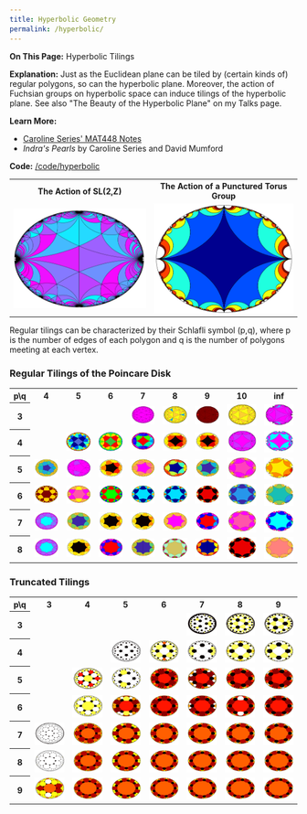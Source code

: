 ```yaml
---
title: Hyperbolic Geometry
permalink: /hyperbolic/
---
```



<b>On This Page:</b> 
Hyperbolic Tilings

<b>Explanation:</b> 
Just as the Euclidean plane can be tiled by (certain kinds of) regular polygons, so can the hyperbolic plane. 
Moreover, the action of Fuchsian groups on hyperbolic space can induce tilings of the hyperbolic plane.
See also "The Beauty of the Hyperbolic Plane" on my Talks page.

<b>Learn More:</b>
<ul>
<li><a href ="http://homepages.warwick.ac.uk/~masbb/">Caroline Series' MAT448 Notes</a></li>
<li><i>Indra's Pearls</i> by Caroline Series and David Mumford</li>
</ul>

<b>Code:</b>
<a href ="https://github.com/ibeach/ibeach.github.io/tree/master/code/hyperbolic">/code/hyperbolic</a>

<table>
<tr>
	<th>The Action of SL(2,Z) </th>
	<th>The Action of a Punctured Torus Group </th>
</tr>
<tr>
	<td><img src="\images\hyperbolic\sl2z_cool.png" style="width:500px;"></td>
	<td><img src="\images\hyperbolic\torus.png" style="width:500px;"></td>
</tr>
</table>

<p>
Regular tilings can be characterized by their Schlafli symbol (p,q), where p is the number of edges of each polygon and q is the number of polygons meeting at each vertex.

<h3> Regular Tilings of the Poincare Disk </h3>
<table>
<tr>
	<th>p\q</th>
	<th>4</th>
	<th>5</th>
	<th>6</th>
	<th>7</th>
	<th>8</th>
	<th>9</th>
	<th>10</th>
	<th>inf</th>
<tr>
	<th>3</th>
	<td></td>
	<td></td>
	<td></td>
	<td><img src="\images\hyperbolic\3_7.png"></td>
	<td><img src="\images\hyperbolic\3_8.png"></td>
	<td><img src="\images\hyperbolic\3_9.png"></td>
	<td><img src="\images\hyperbolic\3_10.png"></td>
	<td><img src="\images\hyperbolic\3_inf.png"></td>
</tr>
<tr>
	<th>4</th>
	<td></td>
	<td><img src="\images\hyperbolic\4_5.png"></td>
	<td><img src="\images\hyperbolic\4_6.png"></td>
	<td><img src="\images\hyperbolic\4_7.png"></td>
	<td><img src="\images\hyperbolic\4_8.png"></td>
	<td><img src="\images\hyperbolic\4_9.png"></td>
	<td><img src="\images\hyperbolic\4_10.png"></td>
	<td><img src="\images\hyperbolic\4_inf.png"></td>
</tr>
<tr>
	<th>5</th>
	<td><img src="\images\hyperbolic\5_4.png"></td>
	<td><img src="\images\hyperbolic\5_5.png"></td>
	<td><img src="\images\hyperbolic\5_6.png"></td>
	<td><img src="\images\hyperbolic\5_7.png"></td>
	<td><img src="\images\hyperbolic\5_8.png"></td>
	<td><img src="\images\hyperbolic\5_9.png"></td>
	<td><img src="\images\hyperbolic\5_10.png"></td>
	<td><img src="\images\hyperbolic\5_inf.png"></td>
</tr>
<tr>
	<th>6</th>
	<td><img src="\images\hyperbolic\6_4.png"></td>
	<td><img src="\images\hyperbolic\6_5.png"></td>
	<td><img src="\images\hyperbolic\6_6.png"></td>
	<td><img src="\images\hyperbolic\6_7.png"></td>
	<td><img src="\images\hyperbolic\6_8.png"></td>
	<td><img src="\images\hyperbolic\6_9.png"></td>
	<td><img src="\images\hyperbolic\6_10.png"></td>
	<td><img src="\images\hyperbolic\6_inf.png"></td>
</tr>
<tr>
	<th>7</th>
	<td><img src="\images\hyperbolic\7_4.png"></td>
	<td><img src="\images\hyperbolic\7_5.png"></td>
	<td><img src="\images\hyperbolic\7_6.png"></td>
	<td><img src="\images\hyperbolic\7_7.png"></td>
	<td><img src="\images\hyperbolic\7_8.png"></td>
	<td><img src="\images\hyperbolic\7_9.png"></td>
	<td><img src="\images\hyperbolic\7_10.png"></td>
	<td><img src="\images\hyperbolic\7_inf.png"></td>
</tr>
<tr>
	<th>8</th>
	<td><img src="\images\hyperbolic\8_4.png"></td>
	<td><img src="\images\hyperbolic\8_5.png"></td>
	<td><img src="\images\hyperbolic\8_6.png"></td>
	<td><img src="\images\hyperbolic\8_7.png"></td>
	<td><img src="\images\hyperbolic\8_8.png"></td>
	<td><img src="\images\hyperbolic\8_9.png"></td>
	<td><img src="\images\hyperbolic\8_10.png"></td>
	<td><img src="\images\hyperbolic\8_inf.png"></td>
</tr>

<table>
<h3> Truncated Tilings </h3>
<tr>
	<th>p\q</th>
	<th>3</th>
	<th>4</th>
	<th>5</th>
	<th>6</th>
	<th>7</th>
	<th>8</th>
	<th>9</th>
<tr>
	<th>3</th>
	<td></td>
	<td></td>
	<td></td>
	<td></td>
	<td><img src="\images\hyperbolic\3_7_trunc.png"></td>
	<td><img src="\images\hyperbolic\3_8_trunc.png"></td>
	<td><img src="\images\hyperbolic\3_9_trunc.png"></td>
</tr>
<tr>
	<th>4</th>
	<td></td>
	<td></td>
	<td><img src="\images\hyperbolic\4_5_trunc.png"></td>
	<td><img src="\images\hyperbolic\4_6_trunc.png"></td>
	<td><img src="\images\hyperbolic\4_7_trunc.png"></td>
	<td><img src="\images\hyperbolic\4_8_trunc.png"></td>
	<td><img src="\images\hyperbolic\4_9_trunc.png"></td>
</tr>
<tr>
	<th>5</th>
	<td></td>
	<td><img src="\images\hyperbolic\5_4_trunc.png"></td>
	<td><img src="\images\hyperbolic\5_5_trunc.png"></td>
	<td><img src="\images\hyperbolic\5_6_trunc.png"></td>
	<td><img src="\images\hyperbolic\5_7_trunc.png"></td>
	<td><img src="\images\hyperbolic\5_8_trunc.png"></td>
	<td><img src="\images\hyperbolic\5_9_trunc.png"></td>
</tr>
<tr>
	<th>6</th>
	<td></td>
	<td><img src="\images\hyperbolic\6_4_trunc.png"></td>
	<td><img src="\images\hyperbolic\6_5_trunc.png"></td>
	<td><img src="\images\hyperbolic\6_6_trunc.png"></td>
	<td><img src="\images\hyperbolic\6_7_trunc.png"></td>
	<td><img src="\images\hyperbolic\6_8_trunc.png"></td>
	<td><img src="\images\hyperbolic\6_9_trunc.png"></td>
</tr>
<tr>
	<th>7</th>
	<td><img src="\images\hyperbolic\7_3_trunc.png"></td>
	<td><img src="\images\hyperbolic\7_4_trunc.png"></td>
	<td><img src="\images\hyperbolic\7_5_trunc.png"></td>
	<td><img src="\images\hyperbolic\7_6_trunc.png"></td>
	<td><img src="\images\hyperbolic\7_7_trunc.png"></td>
	<td><img src="\images\hyperbolic\7_8_trunc.png"></td>
	<td><img src="\images\hyperbolic\7_9_trunc.png"></td>
</tr>
<tr>
	<th>8</th>
	<td><img src="\images\hyperbolic\8_3_trunc.png"></td>
	<td><img src="\images\hyperbolic\8_4_trunc.png"></td>
	<td><img src="\images\hyperbolic\8_5_trunc.png"></td>
	<td><img src="\images\hyperbolic\8_6_trunc.png"></td>
	<td><img src="\images\hyperbolic\8_7_trunc.png"></td>
	<td><img src="\images\hyperbolic\8_8_trunc.png"></td>
	<td><img src="\images\hyperbolic\8_9_trunc.png"></td>
</tr>
<tr>
	<th>9</th>
	<td><img src="\images\hyperbolic\9_3_trunc.png"></td>
	<td><img src="\images\hyperbolic\9_4_trunc.png"></td>
	<td><img src="\images\hyperbolic\9_5_trunc.png"></td>
	<td><img src="\images\hyperbolic\9_6_trunc.png"></td>
	<td><img src="\images\hyperbolic\9_7_trunc.png"></td>
	<td><img src="\images\hyperbolic\9_8_trunc.png"></td>
	<td><img src="\images\hyperbolic\9_9_trunc.png"></td>
</tr>